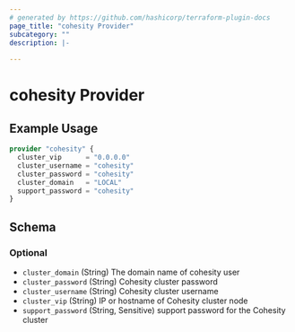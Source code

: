 ```yaml
---
# generated by https://github.com/hashicorp/terraform-plugin-docs
page_title: "cohesity Provider"
subcategory: ""
description: |-
  
---
```


# cohesity Provider



## Example Usage

```terraform
provider "cohesity" {
  cluster_vip      = "0.0.0.0"
  cluster_username = "cohesity"
  cluster_password = "cohesity"
  cluster_domain   = "LOCAL"
  support_password = "cohesity"
}
```

<!-- schema generated by tfplugindocs -->
## Schema

### Optional

- `cluster_domain` (String) The domain name of cohesity user
- `cluster_password` (String) Cohesity cluster password
- `cluster_username` (String) Cohesity cluster username
- `cluster_vip` (String) IP or hostname of Cohesity cluster node
- `support_password` (String, Sensitive) support password for the Cohesity cluster
